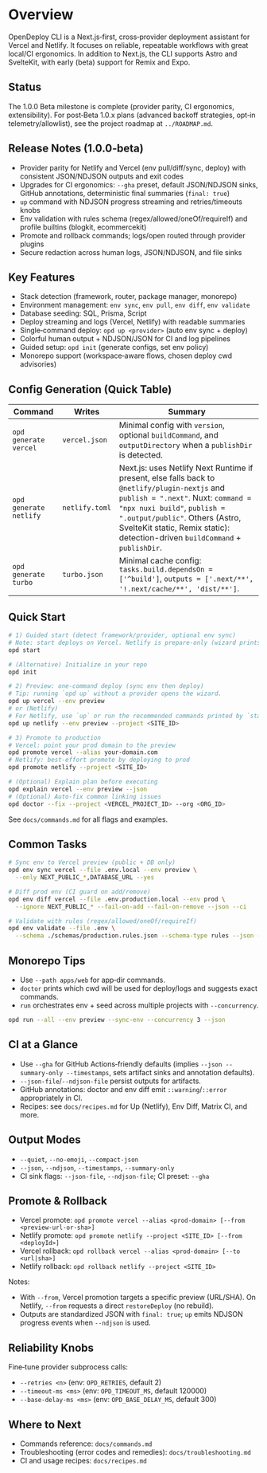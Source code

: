 # Overview

OpenDeploy CLI is a Next.js‑first, cross‑provider deployment assistant for Vercel and Netlify. It focuses on reliable, repeatable workflows with great local/CI ergonomics. In addition to Next.js, the CLI supports Astro and SvelteKit, with early (beta) support for Remix and Expo.

## Status

The 1.0.0 Beta milestone is complete (provider parity, CI ergonomics, extensibility). For post‑Beta 1.0.x plans (advanced backoff strategies, opt‑in telemetry/allowlist), see the project roadmap at `../ROADMAP.md`.

## Release Notes (1.0.0‑beta)

- Provider parity for Netlify and Vercel (env pull/diff/sync, deploy) with consistent JSON/NDJSON outputs and exit codes
- Upgrades for CI ergonomics: `--gha` preset, default JSON/NDJSON sinks, GitHub annotations, deterministic final summaries (`final: true`)
- `up` command with NDJSON progress streaming and retries/timeouts knobs
- Env validation with rules schema (regex/allowed/oneOf/requireIf) and profile builtins (blogkit, ecommercekit)
- Promote and rollback commands; logs/open routed through provider plugins
- Secure redaction across human logs, JSON/NDJSON, and file sinks

## Key Features

- Stack detection (framework, router, package manager, monorepo)
- Environment management: `env sync`, `env pull`, `env diff`, `env validate`
- Database seeding: SQL, Prisma, Script
- Deploy streaming and logs (Vercel, Netlify) with readable summaries
- Single‑command deploy: `opd up <provider>` (auto env sync + deploy)
- Colorful human output + NDJSON/JSON for CI and log pipelines
- Guided setup: `opd init` (generate configs, set env policy)
- Monorepo support (workspace‑aware flows, chosen deploy cwd advisories)

## Config Generation (Quick Table)

| Command                              | Writes         | Summary |
|--------------------------------------|----------------|---------|
| `opd generate vercel`         | `vercel.json`  | Minimal config with `version`, optional `buildCommand`, and `outputDirectory` when a `publishDir` is detected. |
| `opd generate netlify`        | `netlify.toml` | Next.js: uses Netlify Next Runtime if present, else falls back to `@netlify/plugin-nextjs` and `publish = ".next"`. Nuxt: `command = "npx nuxi build"`, `publish = ".output/public"`. Others (Astro, SvelteKit static, Remix static): detection-driven `buildCommand` + `publishDir`. |
| `opd generate turbo`          | `turbo.json`   | Minimal cache config: `tasks.build.dependsOn = ['^build']`, `outputs = ['.next/**', '!.next/cache/**', 'dist/**']`. |

## Quick Start

```bash
# 1) Guided start (detect framework/provider, optional env sync)
# Note: start deploys on Vercel. Netlify is prepare-only (wizard prints recommended commands).
opd start

# (Alternative) Initialize in your repo
opd init

# 2) Preview: one‑command deploy (sync env then deploy)
# Tip: running `opd up` without a provider opens the wizard.
opd up vercel --env preview
# or (Netlify)
# For Netlify, use `up` or run the recommended commands printed by `start`.
opd up netlify --env preview --project <SITE_ID>

# 3) Promote to production
# Vercel: point your prod domain to the preview
opd promote vercel --alias your-domain.com
# Netlify: best‑effort promote by deploying to prod
opd promote netlify --project <SITE_ID>

# (Optional) Explain plan before executing
opd explain vercel --env preview --json
# (Optional) Auto‑fix common linking issues
opd doctor --fix --project <VERCEL_PROJECT_ID> --org <ORG_ID>
```

See `docs/commands.md` for all flags and examples.

## Common Tasks

```bash
# Sync env to Vercel preview (public + DB only)
opd env sync vercel --file .env.local --env preview \
  --only NEXT_PUBLIC_*,DATABASE_URL --yes

# Diff prod env (CI guard on add/remove)
opd env diff vercel --file .env.production.local --env prod \
  --ignore NEXT_PUBLIC_* --fail-on-add --fail-on-remove --json --ci

# Validate with rules (regex/allowed/oneOf/requireIf)
opd env validate --file .env \
  --schema ./schemas/production.rules.json --schema-type rules --json --ci
```

## Monorepo Tips

- Use `--path apps/web` for app‑dir commands.
- `doctor` prints which cwd will be used for deploy/logs and suggests exact commands.
- `run` orchestrates env + seed across multiple projects with `--concurrency`.

```bash
opd run --all --env preview --sync-env --concurrency 3 --json
```

## CI at a Glance

- Use `--gha` for GitHub Actions‑friendly defaults (implies `--json --summary-only --timestamps`, sets artifact sinks and annotation defaults).
- `--json-file`/`--ndjson-file` persist outputs for artifacts.
- GitHub annotations: doctor and env diff emit `::warning`/`::error` appropriately in CI.
- Recipes: see `docs/recipes.md` for Up (Netlify), Env Diff, Matrix CI, and more.

## Output Modes

- `--quiet`, `--no-emoji`, `--compact-json`
- `--json`, `--ndjson`, `--timestamps`, `--summary-only`
 - CI sink flags: `--json-file`, `--ndjson-file`; CI preset: `--gha`

## Promote & Rollback

- Vercel promote: `opd promote vercel --alias <prod-domain> [--from <preview-url-or-sha>]`
- Netlify promote: `opd promote netlify --project <SITE_ID> [--from <deployId>]`
- Vercel rollback: `opd rollback vercel --alias <prod-domain> [--to <url|sha>]`
- Netlify rollback: `opd rollback netlify --project <SITE_ID>`

Notes:

- With `--from`, Vercel promotion targets a specific preview (URL/SHA). On Netlify, `--from` requests a direct `restoreDeploy` (no rebuild).
- Outputs are standardized JSON with `final: true`; `up` emits NDJSON progress events when `--ndjson` is used.

## Reliability Knobs

Fine‑tune provider subprocess calls:

- `--retries <n>` (env: `OPD_RETRIES`, default 2)
- `--timeout-ms <ms>` (env: `OPD_TIMEOUT_MS`, default 120000)
- `--base-delay-ms <ms>` (env: `OPD_BASE_DELAY_MS`, default 300)

## Where to Next

- Commands reference: `docs/commands.md`
- Troubleshooting (error codes and remedies): `docs/troubleshooting.md`
- CI and usage recipes: `docs/recipes.md`
